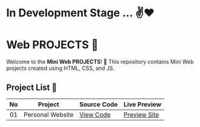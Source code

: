 # In Development Stage ... ✌️❤️


# Web PROJECTS 🚀

Welcome to the **Mini Web PROJECTS**! 🎉 This repository contains Mini Web projects created using HTML, CSS, and JS.

## Project List 📜

|  No | Project         | Source Code                                                          | Live Preview         |
| :-: | ----------------|----------------------------------------------------------------------|-----------------------------------------------------
| 01  | Personal Website     | [View Code]()      | [Preview Site](https://khodaeidev.github.io/mini-Web-Projects/note-app/)
